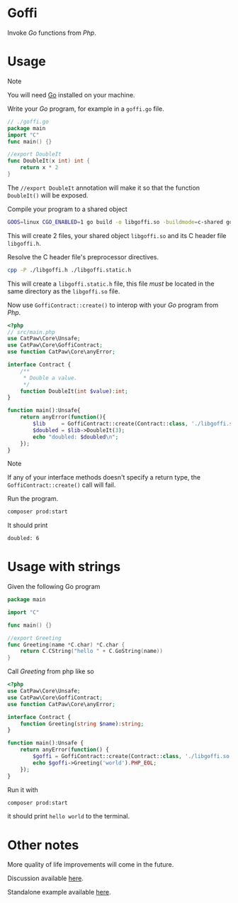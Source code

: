 # Goffi

Invoke _Go_ functions from _Php_.

# Usage

> [!NOTE]
> You will need [Go](https://go.dev/) installed on your machine.

Write your _Go_ program, for example in a `goffi.go` file.

```go
// ./goffi.go
package main
import "C"
func main() {}

//export DoubleIt
func DoubleIt(x int) int {
    return x * 2
}
```

The `//export DoubleIt` annotation will make it so that the function `DoubleIt()` will be exposed.

Compile your program to a shared object
```sh
GOOS=linux CGO_ENABLED=1 go build -o libgoffi.so -buildmode=c-shared goffi.go
```
This will create 2 files, your shared object `libgoffi.so` and its C header file `libgoffi.h`.

Resolve the C header file's preprocessor directives.
```sh
cpp -P ./libgoffi.h ./libgoffi.static.h
```
This will create a `libgoffi.static.h` file, this file _must_ be located in the same directory as the `libgoffi.so` file.

Now use `GoffiContract::create()` to interop with your _Go_ program from _Php_.

```php
<?php
// src/main.php
use CatPaw\Core\Unsafe;
use CatPaw\Core\GoffiContract;
use function CatPaw\Core\anyError;

interface Contract {
    /**
     * Double a value.
     */
    function DoubleIt(int $value):int;
}

function main():Unsafe{
    return anyError(function(){
        $lib     = GoffiContract::create(Contract::class, './libgoffi.so')->try();
        $doubled = $lib->DoubleIt(3);
        echo "doubled: $doubled\n";
    });
}
```

> [!NOTE]
> If any of your interface methods doesn't specify a return type, the `GoffiContract::create()` call will fail.

Run the program.

```sh
composer prod:start
```

It should print

```sh
doubled: 6
```

# Usage with strings

Given the following Go program

```go
package main

import "C"

func main() {}

//export Greeting
func Greeting(name *C.char) *C.char {
    return C.CString("hello " + C.GoString(name))
}
```
Call _Greeting_ from php like so

```php
<?php
use CatPaw\Core\Unsafe;
use CatPaw\Core\GoffiContract;
use function CatPaw\Core\anyError;

interface Contract {
    function Greeting(string $name):string;
}

function main():Unsafe {
    return anyError(function() {
        $goffi = GoffiContract::create(Contract::class, './libgoffi.so')->try();
        echo $goffi->Greeting('world').PHP_EOL;
    });
}
```

Run it with
```sh
composer prod:start
```
it should print `hello world` to the terminal.


# Other notes

More quality of life improvements will come in the future.

Discussion available [here](https://github.com/tncrazvan/catpaw/discussions/3).

Standalone example available [here](https://github.com/tncrazvan/catpaw-php-go-interop).
